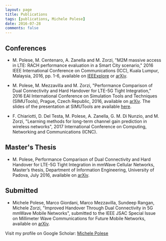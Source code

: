 ```yaml
---
layout: page
title: Publications
tags: [publications, Michele Polese]
date: 2016-07-28
comments: false
---
```


## Conferences
* M. Polese, M. Centenaro, A. Zanella and M. Zorzi, "M2M massive access in LTE: RACH performance evaluation in a Smart City scenario," 2016 IEEE International Conference on Communications (ICC), Kuala Lumpur, Malaysia, 2016, pp. 1-6, available on <a href="http://ieeexplore.ieee.org/xpl/articleDetails.jsp?arnumber=7511430&newsearch=true&queryText=michele%20polese" target="_blank">IEEExplore</a> or <a href="https://arxiv.org/abs/1601.05098" target="_blank">arXiv</a>.

* M. Polese, M. Mezzavilla and M. Zorzi, "Performance Comparison of Dual Connectivity and Hard Handover for LTE-5G Tight Integration," 2016 EAI International Conference on Simulation Tools and Techniques (SIMUTools), Prague, Czech Republic, 2016, available on <a href="https://arxiv.org/abs/1607.05425" target="_blank">arXiv</a>. The slides of the presentation at SIMUTools are available <a href="/assets/pdf/simutools_polese.pdf">here</a>.

* F. Chiariotti, D. Del Testa, M. Polese, A. Zanella, G. M. Di Nunzio, and M. Zorzi, "Learning methods for long-term channel gain prediction in wireless networks", 2017 International Conference on Computing, Networking and Communications (ICNC). 

## Master's Thesis
* M. Polese, Performance Comparison of Dual Connectivity and Hard Handover for LTE-5G Tight Integration in mmWave Cellular Networks, Master’s thesis, Department of Information Engineering, University of Padova, July 2016, available on <a href="http://arxiv.org/abs/1607.04330" target="_blank">arXiv</a>.

## Submitted
* Michele Polese, Marco Giordani, Marco Mezzavilla, Sundeep Rangan, Michele Zorzi, "Improved Handover Through Dual Connectivity in 5G mmWave Mobile Networks", submitted to the IEEE JSAC Special Issue on Millimeter Wave Communications for Future Mobile Networks, available on <a href="http://arxiv.org/abs/1611.04748" target="_blank">arXiv</a>.

Visit my profile on Google Scholar: <a href="https://scholar.google.it/citations?user=JmMEy-QAAAAJ&hl=en" target="_blank">Michele Polese</a>